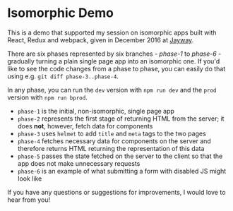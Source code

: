 # Isomorphic Demo

This is a demo that supported my session on isomorphic apps built with React, Redux and webpack, given in December 2016 at [Jayway](https://jayway.com).

There are six phases represented by six branches - *phase-1* to *phase-6* - gradually turning a plain single page app into an isomorphic one. If you'd like to see the code changes from a phase to phase, you can easily do that using e.g. `git diff phase-3..phase-4`.

In any phase, you can run the `dev` version with `npm run dev` and the `prod` version with `npm run bprod`.

- `phase-1` is the initial, non-isomorphic, single page app
- `phase-2` represents the first stage of returning HTML from the server; it does **not**, however, fetch data for components
- `phase-3` uses `helmet` to add `title` and `meta` tags to the two pages
- `phase-4` fetches necessary data for components on the server and therefore returns HTML returning the representation of this data
- `phase-5` passes the state fetched on the server to the client so that the app does not make unnecessary requests
- `phase-6` is an example of what submitting a form with disabled JS might look like

If you have any questions or suggestions for improvements, I would love to hear from you!
